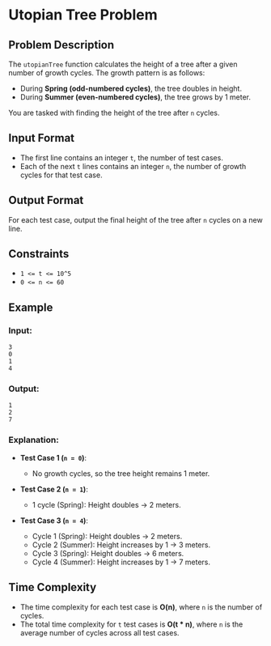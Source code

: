 
# Utopian Tree Problem

## Problem Description

The `utopianTree` function calculates the height of a tree after a given number of growth cycles. The growth pattern is as follows:

- During **Spring (odd-numbered cycles)**, the tree doubles in height.
- During **Summer (even-numbered cycles)**, the tree grows by 1 meter.

You are tasked with finding the height of the tree after `n` cycles.

## Input Format

- The first line contains an integer `t`, the number of test cases.
- Each of the next `t` lines contains an integer `n`, the number of growth cycles for that test case.

## Output Format

For each test case, output the final height of the tree after `n` cycles on a new line.

## Constraints

- `1 <= t <= 10^5`
- `0 <= n <= 60`

## Example

### Input:
```
3
0
1
4
```

### Output:
```
1
2
7
```

### Explanation:

- **Test Case 1 (`n = 0`)**:
  - No growth cycles, so the tree height remains 1 meter.

- **Test Case 2 (`n = 1`)**:
  - 1 cycle (Spring): Height doubles → 2 meters.

- **Test Case 3 (`n = 4`)**:
  - Cycle 1 (Spring): Height doubles → 2 meters.
  - Cycle 2 (Summer): Height increases by 1 → 3 meters.
  - Cycle 3 (Spring): Height doubles → 6 meters.
  - Cycle 4 (Summer): Height increases by 1 → 7 meters.

## Time Complexity

- The time complexity for each test case is **O(n)**, where `n` is the number of cycles. 
- The total time complexity for `t` test cases is **O(t * n)**, where `n` is the average number of cycles across all test cases.
``` 

